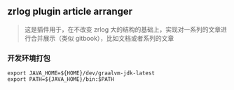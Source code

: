 ## zrlog plugin article arranger

> 这是插件用于，在不改变 zrlog 大的结构的基础上，实现对一系列的文章进行合并展示（类似 gitbook），比如文档或者系列的文章

### 开发环境打包

```shell
export JAVA_HOME=${HOME}/dev/graalvm-jdk-latest
export PATH=${JAVA_HOME}/bin:$PATH
```